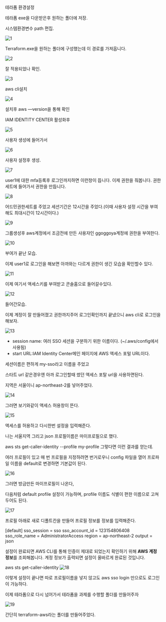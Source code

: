 테라폼 환경설정

테라폼 exe을 다운받은후 원하는 폴더에 저장.

시스템환경변수 path 편집.


![1](https://github.com/user-attachments/assets/169acf44-d6cc-41e6-b4a2-2ed3e3923d5e)

Terraform.exe을 원하는 폴더에 구성했는데 이 경로를 가져옵니다. 

![2](https://github.com/user-attachments/assets/ee24295f-8e91-4b90-b654-4a6c18e3047b)

잘 적용되었나 확인. 

![3](https://github.com/user-attachments/assets/ff46f341-17fe-45a6-8c15-7bc023cfd412)

aws cli설치

![4](https://github.com/user-attachments/assets/9c810b96-1911-4f6f-bfc1-377188899f6d)

설치후 aws —version을 통해 확인



IAM IDENTITY CENTER
활성화후

![5](https://github.com/user-attachments/assets/f4fce594-bd18-482f-87cc-151f3920e2d1)

사용자 생성에 들어가서

![6](https://github.com/user-attachments/assets/c400581d-4f2a-40b2-8dca-9a5bf298a3c5)

사용자 설정후 생성.



![7](https://github.com/user-attachments/assets/e6c02683-bbe6-44a7-b9ea-ff2b54cc34f8)

user1에 대한 mfa등록후 로그인까지하면 이런창이 뜹니다.
이제 권한을 줘봅니다. 권한세트에 들어가서 권한을 만듭니다.


![8](https://github.com/user-attachments/assets/66a17da2-804f-436e-8093-5885e42d1192)

어드민권한세트를 주었고 세션기간은 12시간을 주었다.(이때 사용자 설정 시간을 부여해도 최대시간이 12시간이다.)


![9](https://github.com/user-attachments/assets/235562c4-e51c-4d7f-9eca-483dd5a46521)

그룹생성후 aws계정에서 조금전에 만든 사용자인 ggoggoya계정에 권한을 부여한다.

![10](https://github.com/user-attachments/assets/143d9e2e-c535-4b3a-84c8-d2571d1411ec)

부여가 끝난 모습.


이제 user1로 로그인을 해보면 아까와는 다르게 권한이 생긴 모습을 확인할수 있다.

![11](https://github.com/user-attachments/assets/798cea43-981a-499a-bd26-78012b84adbd)

이제 여기서 액세스키를 부여받고 콘솔홈으로 들어갈수있다.

![12](https://github.com/user-attachments/assets/fd28407d-cc8c-4b15-9e85-48058c152d48)

들어간모습.

이제  계정이 잘 만들어졌고 권한까지주어 로그인확인까지 끝냈으니 aws cli로 로그인을 해보자.


![13](https://github.com/user-attachments/assets/57fa7d7e-15cc-4cab-9a61-75cca10a912a)

- session name: 여러 SSO 세션을 구분하기 위한 이름이다. (~/.aws/config에서 사용됨)
- start URL:IAM Identity Center메인 페이지에 AWS 액세스 포털 URL이다.

세션이름은 편하게 my-sso라고 이름을 주었고

스타트 url 같은경우엔 아까 로그인할때 썼던 액세스 포탈 url을 사용하면된다.

지역은 서울이니  ap-northeast-2를 넣어주었다.

![14](https://github.com/user-attachments/assets/85ad74f8-f7c0-4072-9a92-8e0797b104cb)

그러면 보기와같이 액세스 허용창이 뜬다.

![15](https://github.com/user-attachments/assets/448d45e7-f3b4-467d-9998-b3fb402f8f5a)


액세스를 허용하고 다시한번 설정을 입력해준다.

나는 서울지역 그리고 json 프로필이름은 마이프로필으로 했다.

aws sts get-caller-identity --profile my-profile 그렇다면 이런 결과를 얻는데.

여러 프로필이 있고 매 번 프로필을 지정하려면 번거로우니 config 파일을 열어 프로파일 이름을 default로 변경하면 기본값이 된다.

![16](https://github.com/user-attachments/assets/5b9aa012-d2af-4d8c-b4d3-98665faf813d)

그러면 방금만든 마이프로필이 나온다,

다음처럼 default profile 설정이 가능하며, profile 이름도 식별이 편한 이름으로 고쳐두어도 된다.


![17](https://github.com/user-attachments/assets/29507a61-0369-4bc8-beb8-e6afb118d11c)


프로필 아래로 새로 디폴트칸을 만들어 프로필 정보를 정보를 입력해준다.

[default]
sso_session = sso
sso_account_id = 123154806408
sso_role_name = AdministratorAccess
region = ap-northeast-2
output = json

설정이 완료되면 AWS CLI를 통해 인증이 제대로 되었는지 확인하기 위해 **AWS 계정 정보**를 조회해봅니다. 계정 정보가 출력되면 설정이 올바르게 완료된 것입니다.

aws sts get-caller-identity
![18](https://github.com/user-attachments/assets/18676836-5f63-46e7-a191-0adfc5289d23)

이렇게 설정이 끝나면 따로 프로필이름을 넣지 않고도 aws sso login 만으로도 로그인이 가능하다.

이제 테라폼으로 다시 넘어가서 테라폼을 과제를 수행할 폴더를 만들어주자

![19](https://github.com/user-attachments/assets/a16e2c17-ac00-402e-9c7a-c08af2e340a2)

간단히 terraform-aws라는 폴더를 만들어주었다.









